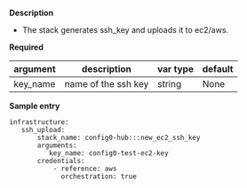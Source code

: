 **Description**

  - The stack generates ssh_key and uploads it to ec2/aws.

**Required**

| argument      | description                            | var type | default      |
| ------------- | -------------------------------------- | -------- | ------------ |
| key_name   | name of the ssh key                 | string   | None         |

**Sample entry**

```
infrastructure:
   ssh_upload:
       stack_name: config0-hub:::new_ec2_ssh_key
       arguments:
          key_name: config0-test-ec2-key
       credentials:
           - reference: aws
             orchestration: true
```
